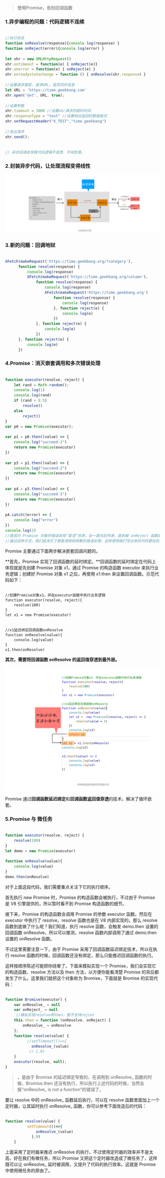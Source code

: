 > 使用Promise，告别回调函数

### 1.异步编程的问题：代码逻辑不连续

```javascript

//执行状态
function onResolve(response){console.log(response) }
function onReject(error){console.log(error) }

let xhr = new XMLHttpRequest()
xhr.ontimeout = function(e) { onReject(e)}
xhr.onerror = function(e) { onReject(e) }
xhr.onreadystatechange = function () { onResolve(xhr.response) }

//设置请求类型，请求URL，是否同步信息
let URL = 'https://time.geekbang.com'
xhr.open('Get', URL, true);

//设置参数
xhr.timeout = 3000 //设置xhr请求的超时时间
xhr.responseType = "text" //设置响应返回的数据格式
xhr.setRequestHeader("X_TEST","time.geekbang")

//发出请求
xhr.send();


// 异步回调会导致代码逻辑不连贯、不线性等。
```

### 2.封装异步代码，让处理流程变得线性

![image-20211218162456235](../../../image/image-20211218162456235.png)

### 3.新的问题：回调地狱

```javascript

XFetch(makeRequest('https://time.geekbang.org/?category'),
      function resolve(response) {
          console.log(response)
          XFetch(makeRequest('https://time.geekbang.org/column'),
              function resolve(response) {
                  console.log(response)
                  XFetch(makeRequest('https://time.geekbang.org')
                      function resolve(response) {
                          console.log(response)
                      }, function reject(e) {
                          console.log(e)
                      })
              }, function reject(e) {
                  console.log(e)
              })
      }, function reject(e) {
          console.log(e)
      })
```

### 4.Promise：消灭嵌套调用和多次错误处理

```javascript

function executor(resolve, reject) {
    let rand = Math.random();
    console.log(1)
    console.log(rand)
    if (rand > 0.5)
        resolve()
    else
        reject()
}
var p0 = new Promise(executor);

var p1 = p0.then((value) => {
    console.log("succeed-1")
    return new Promise(executor)
})

var p3 = p1.then((value) => {
    console.log("succeed-2")
    return new Promise(executor)
})

var p4 = p3.then((value) => {
    console.log("succeed-3")
    return new Promise(executor)
})

p4.catch((error) => {
    console.log("error")
})
console.log(2)
//是因为 Promise 对象的错误具有“冒泡”性质，会一直向后传递，直到被 onReject 函数处理或 catch 语句捕获为止。具备了这样“冒泡”的特性后，就不需要在每个 Promise 对象中单独捕获异常了
//通过这种方式，我们就消灭了嵌套调用和频繁的错误处理，这样使得我们写出来的代码更加优雅，更加符合人的线性思维。
```

Promise 主要通过下面两步解决嵌套回调问题的。

**首先，Promise 实现了回调函数的延时绑定。**回调函数的延时绑定在代码上体现就是先创建 Promise 对象 x1，通过 Promise 的构造函数 executor 来执行业务逻辑；创建好 Promise 对象 x1 之后，再使用 x1.then 来设置回调函数。示范代码如下：

```

//创建Promise对象x1，并在executor函数中执行业务逻辑
function executor(resolve, reject){
    resolve(100)
}
let x1 = new Promise(executor)


//x1延迟绑定回调函数onResolve
function onResolve(value){
    console.log(value)
}
x1.then(onResolve)
```

**其次，需要将回调函数 onResolve 的返回值穿透到最外层。**

![image-20211218170601335](../../../image/image-20211218170601335.png)

Promise 通过**回调函数延迟绑定**和**回调函数返回值穿透**的技术，解决了循环嵌套。

### 5.Promise 与 微任务

```javascript

function executor(resolve, reject) {
    resolve(100)
}
let demo = new Promise(executor)

function onResolve(value){
    console.log(value)
}
demo.then(onResolve)
```

对于上面这段代码，我们需要重点关注下它的执行顺序。

首先执行 new Promise 时，Promise 的构造函数会被执行，不过由于 Promise 是 V8 引擎提供的，所以暂时看不到 Promise 构造函数的细节。

接下来，Promise 的构造函数会调用 Promise 的参数 executor 函数。然后在 executor 中执行了 resolve，resolve 函数也是在 V8 内部实现的，那么 resolve 函数到底做了什么呢？我们知道，执行 resolve 函数，会触发 demo.then 设置的回调函数 onResolve，所以可以推测，resolve 函数内部调用了通过 demo.then 设置的 onResolve 函数。

不过这里需要注意一下，由于 Promise 采用了回调函数延迟绑定技术，所以在执行 resolve 函数的时候，回调函数还没有绑定，那么只能推迟回调函数的执行。

这样按顺序陈述可能把你绕晕了，下面来模拟实现一个 Promise，我们会实现它的构造函数、resolve 方法以及 then 方法，以方便你能看清楚 Promise 的背后都发生了什么。这里我们就把这个对象称为 Bromise，下面就是 Bromise 的实现代码：

```javascript

function Bromise(executor) {
    var onResolve_ = null
    var onReject_ = null
     //模拟实现resolve和then，暂不支持rejcet
    this.then = function (onResolve, onReject) {
        onResolve_ = onResolve
    };
    function resolve(value) {
          //setTimeout(()=>{
            onResolve_(value)
           // },0)
    }
    executor(resolve, null);
}
```

> ，是由于 Bromise 的延迟绑定导致的，在调用到 onResolve_ 函数的时候，Bromise.then 还没有执行，所以执行上述代码的时候，当然会报“onResolve_ is not a function“的错误了。

要让 resolve 中的 onResolve_ 函数延后执行，可以在 resolve 函数里面加上一个定时器，让其延时执行 onResolve_ 函数，你可以参考下面改造后的代码：

```javascript

function resolve(value) {
          setTimeout(()=>{
              onResolve_(value)
            },0)
    }
```

上面采用了定时器来推迟 onResolve 的执行，不过使用定时器的效率并不是太高，好在我们有微任务，所以 Promise 又把这个定时器改造成了微任务了，这样既可以让 onResolve_ 延时被调用，又提升了代码的执行效率。这就是 Promise 中使用微任务的原由了。



### 